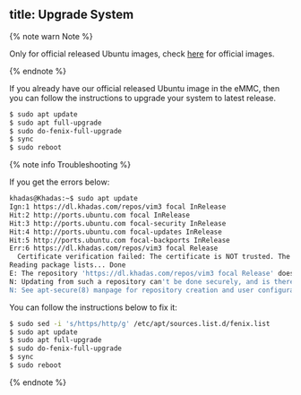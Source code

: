 title: Upgrade System
---

{% note warn Note %}

Only for official released Ubuntu images, check [here](https://dl.khadas.com/Firmware/) for official images.

{% endnote %}

If you already have our official released Ubuntu image in the eMMC, then you can follow the instructions to upgrade your system to latest release.

```sh
$ sudo apt update
$ sudo apt full-upgrade
$ sudo do-fenix-full-upgrade
$ sync
$ sudo reboot
```

{% note info Troubleshooting %}

If you get the errors below:

```bash
khadas@Khadas:~$ sudo apt update
Ign:1 https://dl.khadas.com/repos/vim3 focal InRelease
Hit:2 http://ports.ubuntu.com focal InRelease
Hit:3 http://ports.ubuntu.com focal-security InRelease
Hit:4 http://ports.ubuntu.com focal-updates InRelease
Hit:5 http://ports.ubuntu.com focal-backports InRelease
Err:6 https://dl.khadas.com/repos/vim3 focal Release
  Certificate verification failed: The certificate is NOT trusted. The certificate chain uses expired certificate.  Could not handshake: Error in the certificate verification. [IP: 135.181.182.36 443]
Reading package lists... Done
E: The repository 'https://dl.khadas.com/repos/vim3 focal Release' does not have a Release file.
N: Updating from such a repository can't be done securely, and is therefore disabled by default.
N: See apt-secure(8) manpage for repository creation and user configuration details.
```

You can follow the instructions below to fix it:

```bash
$ sudo sed -i 's/https/http/g' /etc/apt/sources.list.d/fenix.list
$ sudo apt update
$ sudo apt full-upgrade
$ sudo do-fenix-full-upgrade
$ sync
$ sudo reboot
```

{% endnote %}
